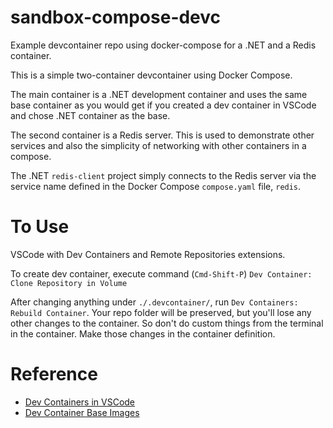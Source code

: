 # sandbox-compose-devc

Example devcontainer repo using docker-compose for a .NET and a Redis container.

This is a simple two-container devcontainer using Docker Compose.

The main container is a .NET development container and uses the same base container as you would
get if you created a dev container in VSCode and chose .NET container as the base.

The second container is a Redis server.  This is used to demonstrate other services and also the simplicity
of networking with other containers in a compose.

The .NET `redis-client` project simply connects to the Redis server via the service name defined in the
Docker Compose `compose.yaml` file, `redis`.

# To Use

VSCode with Dev Containers and Remote Repositories extensions.

To create dev container, execute command (`Cmd-Shift-P`) `Dev Container: Clone Repository in Volume`

After changing anything under `./.devcontainer/`, run `Dev Containers: Rebuild Container`.  Your repo folder will be preserved, but you'll lose any other changes to the container.  So don't do custom things from the terminal in the container.  Make those changes in the container definition.

# Reference

* [Dev Containers in VSCode](https://code.visualstudio.com/docs/devcontainers/containers)
* [Dev Container Base Images](https://github.com/devcontainers/images/tree/main/src)
